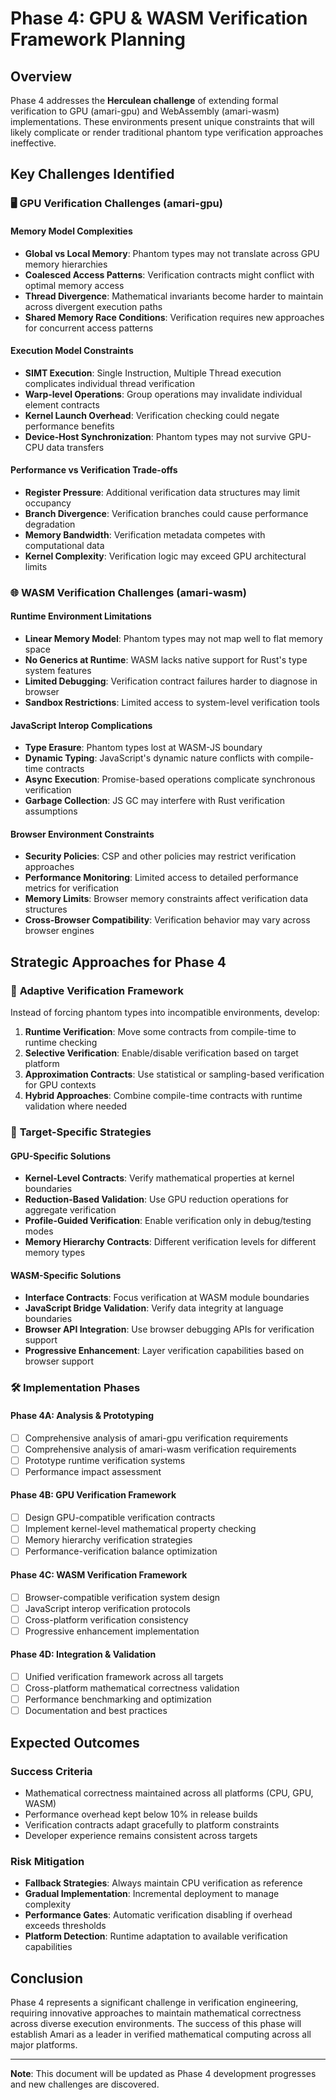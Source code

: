 # Phase 4: GPU & WASM Verification Framework Planning

## Overview

Phase 4 addresses the **Herculean challenge** of extending formal verification to GPU (amari-gpu) and WebAssembly (amari-wasm) implementations. These environments present unique constraints that will likely complicate or render traditional phantom type verification approaches ineffective.

## Key Challenges Identified

### 🖥️ **GPU Verification Challenges (amari-gpu)**

#### Memory Model Complexities
- **Global vs Local Memory**: Phantom types may not translate across GPU memory hierarchies
- **Coalesced Access Patterns**: Verification contracts might conflict with optimal memory access
- **Thread Divergence**: Mathematical invariants become harder to maintain across divergent execution paths
- **Shared Memory Race Conditions**: Verification requires new approaches for concurrent access patterns

#### Execution Model Constraints
- **SIMT Execution**: Single Instruction, Multiple Thread execution complicates individual thread verification
- **Warp-level Operations**: Group operations may invalidate individual element contracts
- **Kernel Launch Overhead**: Verification checking could negate performance benefits
- **Device-Host Synchronization**: Phantom types may not survive GPU-CPU data transfers

#### Performance vs Verification Trade-offs
- **Register Pressure**: Additional verification data structures may limit occupancy
- **Branch Divergence**: Verification branches could cause performance degradation
- **Memory Bandwidth**: Verification metadata competes with computational data
- **Kernel Complexity**: Verification logic may exceed GPU architectural limits

### 🌐 **WASM Verification Challenges (amari-wasm)**

#### Runtime Environment Limitations
- **Linear Memory Model**: Phantom types may not map well to flat memory space
- **No Generics at Runtime**: WASM lacks native support for Rust's type system features
- **Limited Debugging**: Verification contract failures harder to diagnose in browser
- **Sandbox Restrictions**: Limited access to system-level verification tools

#### JavaScript Interop Complications
- **Type Erasure**: Phantom types lost at WASM-JS boundary
- **Dynamic Typing**: JavaScript's dynamic nature conflicts with compile-time contracts
- **Async Execution**: Promise-based operations complicate synchronous verification
- **Garbage Collection**: JS GC may interfere with Rust verification assumptions

#### Browser Environment Constraints
- **Security Policies**: CSP and other policies may restrict verification approaches
- **Performance Monitoring**: Limited access to detailed performance metrics for verification
- **Memory Limits**: Browser memory constraints affect verification data structures
- **Cross-Browser Compatibility**: Verification behavior may vary across browser engines

## Strategic Approaches for Phase 4

### 🔄 **Adaptive Verification Framework**

Instead of forcing phantom types into incompatible environments, develop:

1. **Runtime Verification**: Move some contracts from compile-time to runtime checking
2. **Selective Verification**: Enable/disable verification based on target platform
3. **Approximation Contracts**: Use statistical or sampling-based verification for GPU contexts
4. **Hybrid Approaches**: Combine compile-time contracts with runtime validation where needed

### 🎯 **Target-Specific Strategies**

#### GPU-Specific Solutions
- **Kernel-Level Contracts**: Verify mathematical properties at kernel boundaries
- **Reduction-Based Validation**: Use GPU reduction operations for aggregate verification
- **Profile-Guided Verification**: Enable verification only in debug/testing modes
- **Memory Hierarchy Contracts**: Different verification levels for different memory types

#### WASM-Specific Solutions
- **Interface Contracts**: Focus verification at WASM module boundaries
- **JavaScript Bridge Validation**: Verify data integrity at language boundaries
- **Browser API Integration**: Use browser debugging APIs for verification support
- **Progressive Enhancement**: Layer verification capabilities based on browser support

### 🛠️ **Implementation Phases**

#### Phase 4A: Analysis & Prototyping
- [ ] Comprehensive analysis of amari-gpu verification requirements
- [ ] Comprehensive analysis of amari-wasm verification requirements
- [ ] Prototype runtime verification systems
- [ ] Performance impact assessment

#### Phase 4B: GPU Verification Framework
- [ ] Design GPU-compatible verification contracts
- [ ] Implement kernel-level mathematical property checking
- [ ] Memory hierarchy verification strategies
- [ ] Performance-verification balance optimization

#### Phase 4C: WASM Verification Framework
- [ ] Browser-compatible verification system design
- [ ] JavaScript interop verification protocols
- [ ] Cross-platform verification consistency
- [ ] Progressive enhancement implementation

#### Phase 4D: Integration & Validation
- [ ] Unified verification framework across all targets
- [ ] Cross-platform mathematical correctness validation
- [ ] Performance benchmarking and optimization
- [ ] Documentation and best practices

## Expected Outcomes

### Success Criteria
- Mathematical correctness maintained across all platforms (CPU, GPU, WASM)
- Performance overhead kept below 10% in release builds
- Verification contracts adapt gracefully to platform constraints
- Developer experience remains consistent across targets

### Risk Mitigation
- **Fallback Strategies**: Always maintain CPU verification as reference
- **Gradual Implementation**: Incremental deployment to manage complexity
- **Performance Gates**: Automatic verification disabling if overhead exceeds thresholds
- **Platform Detection**: Runtime adaptation to available verification capabilities

## Conclusion

Phase 4 represents a significant challenge in verification engineering, requiring innovative approaches to maintain mathematical correctness across diverse execution environments. The success of this phase will establish Amari as a leader in verified mathematical computing across all major platforms.

---

**Note**: This document will be updated as Phase 4 development progresses and new challenges are discovered.